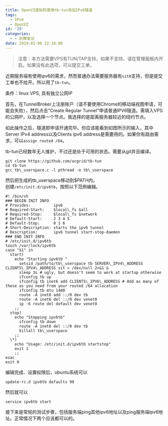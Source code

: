 ```yaml
---
title: OpenVZ虚拟机使用tb-tun添加IPv6隧道
tags:
  - IPv6
  - OpenVZ
id: '29'
categories:
  - - 折腾笔记
date: 2019-02-06 22:18:00
---
```


> 注意：本方法需要VPS有TUN/TAP支持，如果不支持，请在管理面板内开启。如果没有此选项，可以提交工单。

近期服务端有使用ipv6的需求，然而普通办法需要服务器有```sit0```支持，但是提交工单也不给开。所以用了```tb-tun```。

条件：linux VPS, 具有独立公网IP

首先，在TunnelBroker上注册账户（请不要使用Chrome的移动端视图申请，可能会失败），然后点击"Create Regular Tunnel"申请普通IPV6隧道。需填入VPS的公网IP，以及选择一个节点。我选择的是距离服务器较近的纽约节点。

如此操作之后，隧道即申请开通完毕。你应该能看到如图所示的输入，其中Server IPv4 address以及Clients ipv6 address是需要用的。如果你有路由需求，可以```assign routed /64```。

tb-tun已经数年无人维护，不过还是处于可用的状态。需要从git并且编译。
``````shell
git clone https://github.com/acgrid/tb-tun
cd tb-tun
gcc tb\_userspace.c -l pthread -o tb\_userspace
``````
然后把生成的tb\_userspace移动到$PATH内。  
创建```/etc/init.d/ipv6tb```，按照以下范例编辑。
``````shell
#! /bin/sh
### BEGIN INIT INFO
# Provides:          ipv6
# Required-Start:    $local\_fs $all
# Required-Stop:     $local\_fs $network
# Default-Start:     2 3 4 5
# Default-Stop:      0 1 6
# Short-Description: starts the ipv6 tunnel 
# Description:       ipv6 tunnel start-stop-daemon
### END INIT INFO
# /etc/init.d/ipv6tb
touch /var/lock/ipv6tb
case "$1" in
  start)
    echo "Starting ipv6tb "
      setsid /path/to/tb\_userspace tb SERVER\_IPV4\_ADDRESS CLIENTS\_IPV4\_ADDRESS sit > /dev/null 2>&1 &
      sleep 3s # ugly, but doesn't seem to work at startup otherwise
      ifconfig tb up
      ifconfig tb inet6 add CLIENTS\_IPV6\_ADDRESS # Add as many of these as you need from your routed /64 allocation
      ifconfig tb mtu 1480
      route -A inet6 add ::/0 dev tb
      route -A inet6 del ::/0 dev venet0
      ip -6 route del default dev venet0
    ;;
  stop)
    echo "Stopping ipv6tb"
      ifconfig tb down
      route -A inet6 del ::/0 dev tb
      killall tb\_userspace
    ;;
  \*)
    echo "Usage: /etc/init.d/ipv6tb startstop"
    exit 1
    ;;
esac
exit 0
``````
编辑完成、设置权限后，ubuntu系统可以
``````
update-rc.d ipv6tb defaults 99
``````
然后就可以
``````
service ipv6tb start
``````
接下来是常规的测试步骤，包括服务端ping其他ipv6地址以及ping服务端ipv6地址。正常情况下两个应该都可以的。